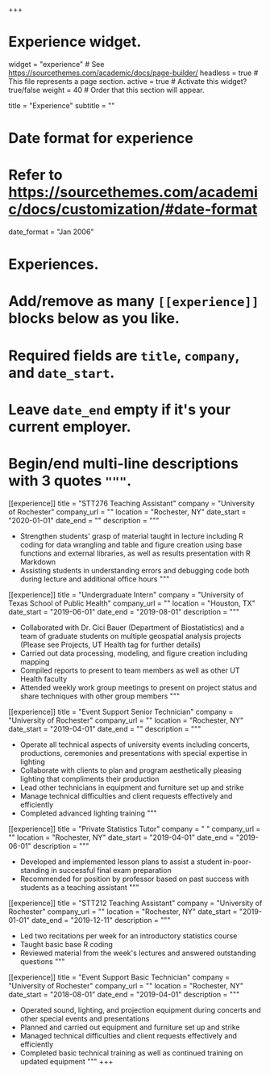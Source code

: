 +++
# Experience widget.
widget = "experience"  # See https://sourcethemes.com/academic/docs/page-builder/
headless = true  # This file represents a page section.
active = true  # Activate this widget? true/false
weight = 40  # Order that this section will appear.

title = "Experience"
subtitle = ""

# Date format for experience
#   Refer to https://sourcethemes.com/academic/docs/customization/#date-format
date_format = "Jan 2006"

# Experiences.
#   Add/remove as many `[[experience]]` blocks below as you like.
#   Required fields are `title`, `company`, and `date_start`.
#   Leave `date_end` empty if it's your current employer.
#   Begin/end multi-line descriptions with 3 quotes `"""`.

[[experience]]
  title = "STT276 Teaching Assistant"
  company = "University of Rochester"
  company_url = ""
  location = "Rochester, NY"
  date_start = "2020-01-01"
  date_end = ""
  description = """
  * Strengthen students' grasp of material taught in lecture including R coding for data wrangling and table and figure creation using base functions and external libraries, as well as results presentation with R Markdown
  * Assisting students in understanding errors and debugging code both during lecture and additional office hours
  """

[[experience]]
  title = "Undergraduate Intern"
  company = "University of Texas School of Public Health"
  company_url = ""
  location = "Houston, TX"
  date_start = "2019-06-01"
  date_end = "2019-08-01"
  description = """
  * Collaborated with Dr. Cici Bauer (Department of Biostatistics) and a team of graduate students on multiple geospatial analysis projects (Please see Projects, UT Health tag for further details)
  * Carried out data processing, modeling, and figure creation including mapping
  * Compiled reports to present to team members as well as other UT Health faculty
  * Attended weekly work group meetings to present on project status and share techniques with other group members
  """

[[experience]]
  title = "Event Support Senior Technician"
  company = "University of Rochester"
  company_url = ""
  location = "Rochester, NY"
  date_start = "2019-04-01"
  date_end = ""
  description = """
  * Operate all technical aspects of university events including concerts, productions, ceremonies and presentations with special expertise in lighting
  * Collaborate with clients to plan and program aesthetically pleasing lighting that compliments their production 
  * Lead other technicians in equipment and furniture  set up and strike
  * Manage technical difficulties and client requests effectively and efficiently
  * Completed  advanced lighting training
  """
  
[[experience]]
  title = "Private Statistics Tutor"
  company = " "
  company_url = ""
  location = "Rochester, NY"
  date_start = "2019-04-01"
  date_end = "2019-06-01"
  description = """
  * Developed and implemented lesson plans to assist a student in-poor-standing in successful final exam preparation
  * Recommended for position by professor based on past success with students as a teaching assistant
  """
  
[[experience]]
  title = "STT212 Teaching Assistant"
  company = "University of Rochester"
  company_url = ""
  location = "Rochester, NY"
  date_start = "2019-01-01"
  date_end = "2019-12-11"
  description = """
  * Led two recitations per week for an introductory statistics course
  * Taught basic base R coding
  * Reviewed material from the week's lectures and answered outstanding questions
  """

[[experience]]
  title = "Event Support Basic Technician"
  company = "University of Rochester"
  company_url = ""
  location = "Rochester, NY"
  date_start = "2018-08-01"
  date_end = "2019-04-01"
  description = """
  * Operated sound, lighting, and projection equipment during concerts and other special events and presentations
  * Planned and carried out equipment and furniture set up and strike
  * Managed technical difficulties and client requests effectively and efficiently
  * Completed basic technical training as well as continued training on updated equipment
  """
+++
